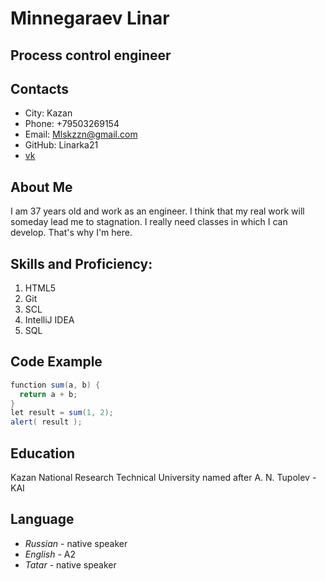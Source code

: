 # Minnegaraev Linar
## Process control engineer

## Contacts
* City: Kazan
* Phone: +79503269154
* Email: Mlskzzn@gmail.com
* GitHub: Linarka21
* [vk](https://vk.com/id6325356)

## About Me
 I am 37 years old and work as an engineer. I think that my real work will someday lead me to stagnation. I really need classes in which I can develop. That's why I'm here.

## Skills and Proficiency:
1. HTML5
1. Git
1. SCL
1. IntelliJ IDEA
1. SQL

## Code Example
```java
function sum(a, b) {  
  return a + b;  
}  
let result = sum(1, 2);  
alert( result );
```

## Education

Kazan National Research Technical University named after A. N. Tupolev - KAI

## Language
* *Russian* - native speaker
* *English* - A2
* *Tatar* - native speaker